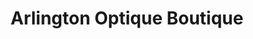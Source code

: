 ---
title: "Arlington Optique Boutique"
url: /arlington/arlington-optique-boutique/
shop: Optiker
---